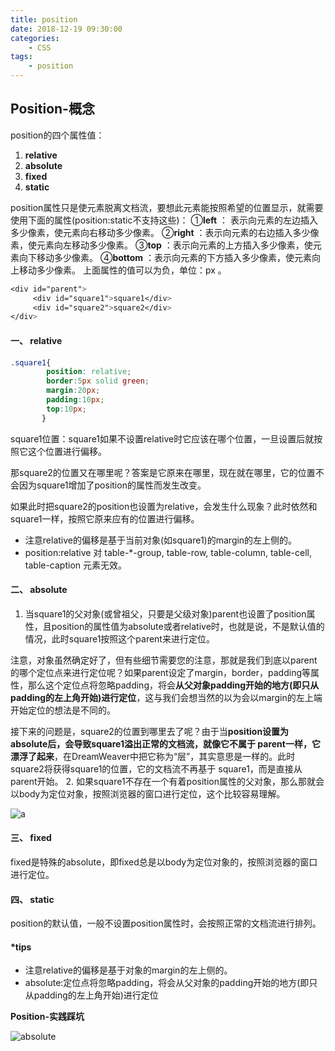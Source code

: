 ```yaml
---
title: position
date: 2018-12-19 09:30:00
categories: 
    - CSS
tags:
    - position
---
```


## Position-概念

position的四个属性值：
1. **relative**
2. **absolute**
3. **fixed**
4. **static**

position属性只是使元素脱离文档流，要想此元素能按照希望的位置显示，就需要使用下面的属性(position:static不支持这些)：
①**left** ： 表示向元素的左边插入多少像素，使元素向右移动多少像素。
②**right** ：表示向元素的右边插入多少像素，使元素向左移动多少像素。
③**top** ：表示向元素的上方插入多少像素，使元素向下移动多少像素。
④**bottom** ：表示向元素的下方插入多少像素，使元素向上移动多少像素。
上面属性的值可以为负，单位：px 。

``` css
<div id="parent">
     <div id="square1">square1</div>
     <div id="square2">square2</div>
</div>
```

#### 一、 relative

``` css
.square1{
        position: relative;
        border:5px solid green;
        margin:20px;
        padding:10px;
        top:10px;
       }
```
square1位置：square1如果不设置relative时它应该在哪个位置，一旦设置后就按照它这个位置进行偏移。

那square2的位置又在哪里呢？答案是它原来在哪里，现在就在哪里，它的位置不会因为square1增加了position的属性而发生改变。

如果此时把square2的position也设置为relative，会发生什么现象？此时依然和square1一样，按照它原来应有的位置进行偏移。

* 注意relative的偏移是基于当前对象(如square1)的margin的左上侧的。
* position:relative 对 table-*-group, table-row, table-column, table-cell, table-caption 元素无效。

#### 二、 absolute

1. 当square1的父对象(或曾祖父，只要是父级对象)parent也设置了position属性，且position的属性值为absolute或者relative时，也就是说，不是默认值的情况，此时square1按照这个parent来进行定位。

注意，对象虽然确定好了，但有些细节需要您的注意，那就是我们到底以parent的哪个定位点来进行定位呢？如果parent设定了margin，border，padding等属性，那么这个定位点将忽略padding，将会**从父对象padding开始的地方(即只从padding的左上角开始)进行定位**，这与我们会想当然的以为会以margin的左上端开始定位的想法是不同的。

接下来的问题是，square2的位置到哪里去了呢？由于当**position设置为absolute后，会导致square1溢出正常的文档流，就像它不属于 parent一样，它漂浮了起来**，在DreamWeaver中把它称为“层”，其实意思是一样的。此时square2将获得square1的位置，它的文档流不再基于 square1，而是直接从parent开始。
2. 如果square1不存在一个有着position属性的父对象，那么那就会以body为定位对象，按照浏览器的窗口进行定位，这个比较容易理解。

![a](/images/position/tips.png "a")

#### 三、 fixed

fixed是特殊的absolute，即fixed总是以body为定位对象的，按照浏览器的窗口进行定位。

#### 四、 static

position的默认值，一般不设置position属性时，会按照正常的文档流进行排列。

####  *tips

* 注意relative的偏移是基于对象的margin的左上侧的。
* absolute:定位点将忽略padding，将会从父对象的padding开始的地方(即只从padding的左上角开始)进行定位


**Position-实践踩坑**

![absolute](/images/position/absolute.png "absolute")
